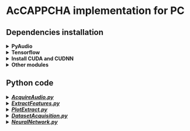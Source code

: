 # AcCAPPCHA implementation for PC
## Dependencies installation
<details><summary><b>PyAudio</b></summary>
<b><i>Linux:</i></b><br>
  <code>
  sudo apt install portaudio19-dev
  pip3 install pyaudio
  </code><br><br>
  <b><i>Windows:</i></b><br>
  Check the version and either you have 64 or 32 Python just open python on terminal, obtaining for example this result:<br>
  <img src="img/version_python.PNG" width="650" alt="version_python"><br>
  Download from the appropriate <i>.whl</i> file from [here](https://www.lfd.uci.edu/~gohlke/pythonlibs/#pyaudio). An example of the name of this file is <b>PyAudio‑0.2.11‑cp37‑cp37m‑win_amd64.whl</b><br><br>
  Then go to the download folder and install it through the command:<br>
  <code>
  pip3 install PyAudio-0.2.11-cp37-cp37m-win_amd64.whl
  </code><br>
  or<br>
  <code>
  python3 -m pip install PyAudio-0.2.11-cp37-cp37m-win_amd64.whl
  </code>
</details>
<details><summary><b>Tensorflow</b></summary>
  Run the following command on terminal:<br>
  <code>
  pip3 install tensorflow
  </code><br>
  or<br>
  <code>
  python3 -m pip install tensorflow
  </code><br>
  Instead of installing <i>tensorflow</i>, I installed <i>tensorflow-gui</i> on Windows to exploit the computation power of my GPU Nvidia GTX 1050 Ti.<br><br>
  <b><i>Linux:</i></b><br>
  I needed to explicitly install keras after tensorflow, using:
  <code>
  pip3 install keras
  </code><br><br>
  <b><i>Windows:</i></b><br>
  Before running the previous command on cmd (as administrator) you need to manage MAX_PATH limitations
  of Windows. To do so, you need to set the register key <code>Computer\HKEY_LOCAL_MACHINE\SYSTEM\CurrentControlSet\Control\FileSystem\LongPathsEnabled</code>
  to value <i>1</i>.
</details>
<details><summary><b>Install CUDA and CUDNN</b></summary>
This dipendency is important for tensorflow to perform computation using the user's NVIDIA GPU card. You can follow the [official installation guide](https://www.tensorflow.org/install/gpu) made by tensorflow team.
</details>
<details><summary><b>Other modules</b></summary>
  Type the following command on terminal:<br>
  <code>
  pip3 install matplotlib pyaudio scipy numpy wave pynput Datetime termcolor argparse csv colorama
  </code><br>
  or<br>
  <code>
  python3 -m pip install matplotlib pyaudio scipy numpy wave pynput Datetime termcolor argparse csv colorama
  </code>
</details>

## Python code
<details><summary><a href="AcquireAudio.py"><i><b>AcquireAudio.py</b></i></href></summary>
  File with <i>AcquireAudio<i> class definition that is used to create an object for audio recording and key logging in parallel.
</details>
<details><summary><a href="ExtractFeatures.py"><i><b>ExtractFeatures.py</b></i></href></summary>File with <i>ExtractFeatures<i> class definition that is used to create an object for the analysis and extraction of an audio signal.
</details>
<details><summary><a href="PlotExtract.py"><i><b>PlotExtract.py</b></i></href></summary>File with <i>PlotExtract<i> class definition that is used to plot or extract features from audios in an input folder.
</details>
<details><summary><a href="DatasetAcquisition.py"><i><b>DatasetAcquisition.py</b></i></href></summary>Main file with command line arguments and creation of objects of other classes.
</details>
  <details><summary><a href="NeuralNetwork.py"><i><b>NeuralNetwork.py</b></i></href></summary>File with <i>NeuralNetwork<i> class definition that is used to create an object for construction of a neural network for training and test phase of the algorithm.
</details>

